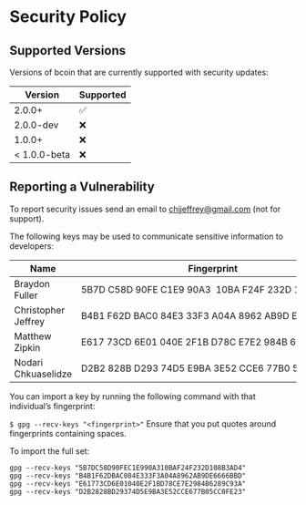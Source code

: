 # Security Policy

## Supported Versions

Versions of bcoin that are currently supported with security updates:

| Version      | Supported          |
| -------      | ------------------ |
| 2.0.0+       | :white_check_mark: |
| 2.0.0-dev    | :x:                |
| 1.0.0+       | :x:                |
| < 1.0.0-beta | :x:                |

## Reporting a Vulnerability

To report security issues send an email to chjjeffrey@gmail.com (not for support).

The following keys may be used to communicate sensitive information to developers:

| Name                | Fingerprint                                        | Email                        |
| ------              | -------------                                      | -----                        |
| Braydon Fuller      | 5B7D C58D 90FE C1E9 90A3  10BA F24F 232D 108B 3AD4 | braydon@purse.io             |
| Christopher Jeffrey | B4B1 F62D BAC0 84E3 33F3  A04A 8962 AB9D E666 6BBD | chjjeffrey@gmail.com         |
| Matthew Zipkin      | E617 73CD 6E01 040E 2F1B  D78C E7E2 984B 6289 C93A | pinheadmz@gmail.com          |
| Nodari Chkuaselidze | D2B2 828B D293 74D5 E9BA  3E52 CCE6 77B0 5CC0 FE23 | nodar.chkuaselidze@gmail.com |


You can import a key by running the following command with that individual’s fingerprint:

`$ gpg --recv-keys "<fingerprint>"` Ensure that you put quotes around fingerprints containing spaces.

To import the full set:

```
gpg --recv-keys "5B7DC58D90FEC1E990A310BAF24F232D108B3AD4"
gpg --recv-keys "B4B1F62DBAC084E333F3A04A8962AB9DE6666BBD"
gpg --recv-keys "E61773CD6E01040E2F1BD78CE7E2984B6289C93A"
gpg --recv-keys "D2B2828BD29374D5E9BA3E52CCE677B05CC0FE23"
```
